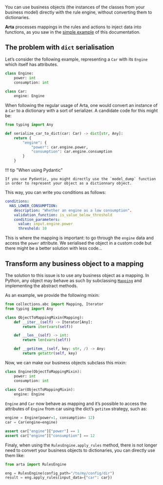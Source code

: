You can use business objects (the instances of the classes from your business model) directly with the rule engine, without converting them to dictionaries.

**Arta** processes mappings in the rules and actions to inject data into functions, as you saw in the [simple example](a_simple_example.md) of this documentation.

## The problem with `dict` serialisation

Let’s consider the following example, representing a `Car` with its `Engine` which itself has attributes.

```python
class Engine:
    power: int
    consumption: int  
    
class Car:
    engine: Engine
```

When following the regular usage of Arta, one would convert an instance of a `Car` to a dictionary with a sort of serializer. A candidate code for this might be:

```python
from typing import Any

def serialize_car_to_dict(car: Car) -> dict[str, Any]:
    return {
        "engine": {
            "power": car.engine.power,
            "consumption": car.engine.consumption
        }
    }
```

!!! tip "When using Pydantic"

    If you use Pydantic, you might directly use the `model_dump` function in order to represent your object as a dictionnary object.

This way, you can write you conditions as follows:

```yaml
conditions:
  HAS_LOWER_CONSUMPTION:
    description: "Whether an engine as a low consumption".
    validation_function: is_value_below_threshold
    condition_parameters:
      value: input.engine.power
      threshold: 10
```

This is where the mapping is important: to go through the `engine` data and access the `power` attribute. We serialised the object in a custom code but there might be a better solution with less code…

## Transform any business object to a mapping

The solution to this issue is to use any business object as a mapping. In Python,  any object may behave as such by subclassing [`Mapping`](https://docs.python.org/3/library/collections.abc.html#collections.abc.Mapping) and implementing the abstract methods.

As an example, we provide the following mixin:

```python
from collections.abc import Mapping, Iterator
from typing import Any

class ObjectToMappingMixin(Mapping):
    def __iter__(self) -> Iterator[Any]:
        return iter(vars(self))

    def __len__(self) -> int:
        return len(vars(self))

    def __getitem__(self, key: str, /) -> Any:
        return getattr(self, key)
```

Now, we can make our business objects subclass this mixin:

```python
class Engine(ObjectToMappingMixin):
    power: int
    consumption: int  
    
class Car(ObjectToMappingMixin):
    engine: Engine
```

`Engine` and `Car` now behave as mapping and it’s possible to access the attributes of `Engine` from car using the dict’s `getitem` strategy, such as:

```python
engine = Engine(power=1, consumption= 12)
car = Car(engine=engine)

assert car["engine"]["power"] == 1
assert car["engine"]["consumption"] == 12
```

Finaly, when using the `RulesEngine.apply_rules` method, there is not longer need to convert your business objects to dictionaries, you can directly use them like:

```python
from arta import RulesEngine

eng = RulesEngine(config_path="/to/my/config/dir") 
result = eng.apply_rules(input_data={"car": car})
```